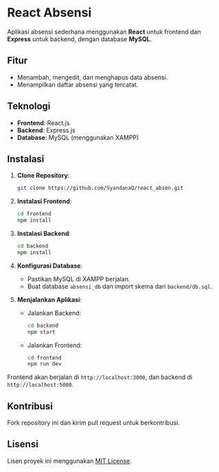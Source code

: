 # React Absensi

Aplikasi absensi sederhana menggunakan **React** untuk frontend dan **Express** untuk backend, dengan database **MySQL**.

## Fitur
- Menambah, mengedit, dan menghapus data absensi.
- Menampilkan daftar absensi yang tercatat.

## Teknologi
- **Frontend**: React.js
- **Backend**: Express.js
- **Database**: MySQL (menggunakan XAMPP)

## Instalasi

1. **Clone Repository**:
    ```bash
    git clone https://github.com/SyandanaQ/react_absen.git
    ```

2. **Instalasi Frontend**:
    ```bash
    cd frontend
    npm install
    ```

3. **Instalasi Backend**:
    ```bash
    cd backend
    npm install
    ```

4. **Konfigurasi Database**:
    - Pastikan MySQL di XAMPP berjalan.
    - Buat database `absensi_db` dan import skema dari `backend/db.sql`.

5. **Menjalankan Aplikasi**:
    - Jalankan Backend:
      ```bash
      cd backend
      npm start
      ```
    - Jalankan Frontend:
      ```bash
      cd frontend
      npm run dev
      ```

Frontend akan berjalan di `http://localhost:3000`, dan backend di `http://localhost:5000`.

## Kontribusi
Fork repository ini dan kirim pull request untuk berkontribusi.

## Lisensi
Lisen proyek ini menggunakan [MIT License](LICENSE).
